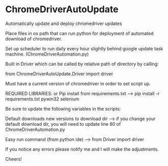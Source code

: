 # ChromeDriverAutoUpdate
Automatically update and deploy chromedriver updates


Place files in os path that can run python for deployment of automated download of chromedriver.

Set up scheduler to run daily every hour slightly behind google update task machine. (ChromeDriverAutomation.py)

Built in Driver which can be called by relative path of directory by calling:

from ChromeDriverAutoUpdate.Driver import driver

Must have a current version of chromedriver in order to set script up.

REQUIRED LIBRARIES: or Pip install from requirements.txt --> pip install -r requirements.txt
  pywin32
  selenium
  
  

Be sure to update the following variables in the scripts: 

Default downloads new versions to download dir --> if you change your default download dir, you will need to update line 80 of ChromeDriverAutomation.py


Easy run command (from python ide) --> from Driver import driver 




If you notice any errors please notify me and I will make the adjustments.

Cheers!
